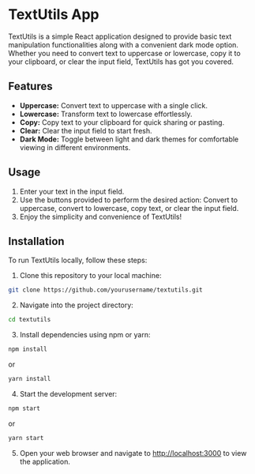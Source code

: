 # TextUtils App

TextUtils is a simple React application designed to provide basic text manipulation functionalities along with a convenient dark mode option. Whether you need to convert text to uppercase or lowercase, copy it to your clipboard, or clear the input field, TextUtils has got you covered.

## Features

- **Uppercase:** Convert text to uppercase with a single click.
- **Lowercase:** Transform text to lowercase effortlessly.
- **Copy:** Copy text to your clipboard for quick sharing or pasting.
- **Clear:** Clear the input field to start fresh.
- **Dark Mode:** Toggle between light and dark themes for comfortable viewing in different environments.

## Usage

1. Enter your text in the input field.
2. Use the buttons provided to perform the desired action: Convert to uppercase, convert to lowercase, copy text, or clear the input field.
3. Enjoy the simplicity and convenience of TextUtils!

## Installation

To run TextUtils locally, follow these steps:

1. Clone this repository to your local machine:

```bash
git clone https://github.com/yourusername/textutils.git
```

2. Navigate into the project directory:

```bash
cd textutils
```

3. Install dependencies using npm or yarn:

```bash
npm install
```
or
```bash
yarn install
```

4. Start the development server:

```bash
npm start
```
or
```bash
yarn start
```

5. Open your web browser and navigate to [http://localhost:3000](http://localhost:3000) to view the application.

<!--
## Contributing

Contributions are welcome! If you have any ideas for improvements or new features, feel free to submit a pull request.

## License

This project is licensed under the MIT License - see the [LICENSE](LICENSE) file for details.

## Acknowledgments

- React
- Create React App

- [FontAwesome](https://fontawesome.com/) for icons

## Get Started

Start using TextUtils now by visiting [TextUtils](https://yourusername.github.io/textutils/)!

---
**Note:** Replace `yourusername` in the URLs with your GitHub username if you deploy the app on GitHub Pages.-->

